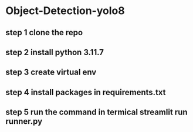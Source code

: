 # Object-Detection-yolo8

## step 1 clone the repo
## step 2 install python 3.11.7
## step 3 create virtual env 
## step 4 install packages in requirements.txt
## step 5 run the command in termical streamlit run runner.py
